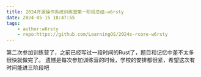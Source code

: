 ```yaml
---
title: 2024开源操作系统训练营第一阶段总结-w6rsty
date: 2024-05-15 18:47:55
tags:
    - author:w6rsty
    - repo:https://github.com/LearningOS/2024s-rcore-w6rsty
---
```


第二次参加训练营了，之前已经写过一段时间的Rust了，题目和记忆中差不太多很快就做完了。
遗憾是每次参加训练营的时候，学校的安排都很紧，希望这次有时间能进三阶段吧
